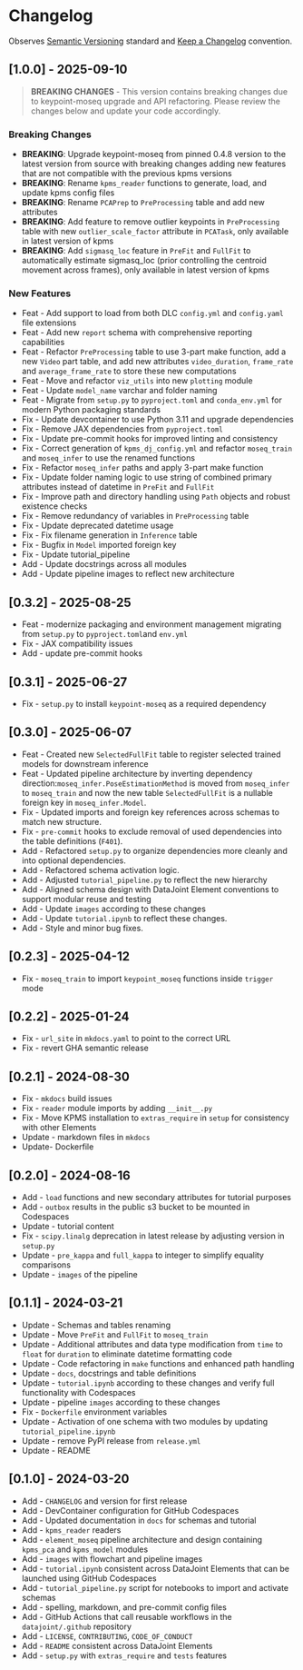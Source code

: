 # Changelog

Observes [Semantic Versioning](https://semver.org/spec/v2.0.0.html) standard and
[Keep a Changelog](https://keepachangelog.com/en/1.0.0/) convention.

## [1.0.0] - 2025-09-10

> **BREAKING CHANGES** - This version contains breaking changes due to keypoint-moseq upgrade and API refactoring. Please review the changes below and update your code accordingly.

### Breaking Changes
+ **BREAKING**: Upgrade keypoint-moseq from pinned 0.4.8 version to the latest version from source with breaking changes adding new features that are not compatible with the previous kpms versions
+ **BREAKING**: Rename `kpms_reader` functions to generate, load, and update kpms config files
+ **BREAKING**: Rename `PCAPrep` to `PreProcessing` table and add new attributes
+ **BREAKING**: Add feature to remove outlier keypoints in `PreProcessing` table with new `outlier_scale_factor` attribute in `PCATask`, only available in latest version of kpms
+ **BREAKING**: Add `sigmasq_loc` feature in `PreFit` and `FullFit` to automatically estimate sigmasq_loc (prior controlling the centroid movement across frames), only available in latest version of kpms

### New Features
+ Feat - Add support to load from both DLC `config.yml` and `config.yaml` file extensions
+ Feat - Add new `report` schema with comprehensive reporting capabilities
+ Feat - Refactor `PreProcessing` table to use 3-part make function, add a new `Video` part table, and add new attributes `video_duration`, `frame_rate` and `average_frame_rate` to store these new computations
+ Feat - Move and refactor `viz_utils` into new `plotting` module
+ Feat - Update `model_name` varchar and folder naming
+ Feat - Migrate from `setup.py` to `pyproject.toml` and `conda_env.yml` for modern Python packaging standards
+ Fix - Update devcontainer to use Python 3.11 and upgrade dependencies
+ Fix - Remove JAX dependencies from `pyproject.toml`
+ Fix - Update pre-commit hooks for improved linting and consistency
+ Fix - Correct generation of `kpms_dj_config.yml` and refactor `moseq_train` and `moseq_infer` to use the renamed functions
+ Fix - Refactor `moseq_infer` paths and apply 3-part make function
+ Fix - Update folder naming logic to use string of combined primary attributes instead of datetime in `PreFit` and `FullFit`
+ Fix - Improve path and directory handling using `Path` objects and robust existence checks
+ Fix - Remove redundancy of variables in `PreProcessing` table
+ Fix - Update deprecated datetime usage
+ Fix - Fix filename generation in `Inference` table
+ Fix - Bugfix in `Model` imported foreign key
+ Fix - Update tutorial_pipeline
+ Add - Update docstrings across all modules
+ Add - Update pipeline images to reflect new architecture

## [0.3.2] - 2025-08-25
+ Feat - modernize packaging and environment management migrating from `setup.py` to `pyproject.toml`and `env.yml`
+ Fix - JAX compatibility issues
+ Add - update pre-commit hooks

## [0.3.1] - 2025-06-27

+ Fix - `setup.py` to install `keypoint-moseq` as a required dependency

## [0.3.0] - 2025-06-07

+ Feat - Created new `SelectedFullFit` table to register selected trained models for downstream inference
+ Feat - Updated pipeline architecture by inverting dependency direction:`moseq_infer.PoseEstimationMethod` is moved from `moseq_infer` to `moseq_train` and now the new table `SelectedFullFit` is a nullable foreign key in `moseq_infer.Model`.
+ Fix - Updated imports and foreign key references across schemas to match new structure.
+ Fix - `pre-commit` hooks to exclude removal of used dependencies into the table definitions (`F401`).
+ Add - Refactored `setup.py` to organize dependencies more cleanly and into optional dependencies.
+ Add - Refactored schema activation logic.
+ Add - Adjusted `tutorial_pipeline.py` to reflect the new hierarchy
+ Add - Aligned schema design with DataJoint Element conventions to support modular reuse and testing
+ Add - Update `images` according to these changes
+ Add - Update `tutorial.ipynb` to reflect these changes.
+ Add - Style and minor bug fixes.

## [0.2.3] - 2025-04-12

+ Fix - `moseq_train` to import `keypoint_moseq` functions inside `trigger` mode

## [0.2.2] - 2025-01-24

+ Fix - `url_site` in `mkdocs.yaml` to point to the correct URL
+ Fix - revert GHA semantic release

## [0.2.1] - 2024-08-30

+ Fix - `mkdocs` build issues
+ Fix - `reader` module imports by adding `__init__.py`
+ Fix - Move KPMS installation to `extras_require` in `setup` for consistency with other Elements
+ Update - markdown files in `mkdocs`
+ Update- Dockerfile

## [0.2.0] - 2024-08-16

+ Add - `load` functions and new secondary attributes for tutorial purposes
+ Add - `outbox` results in the public s3 bucket to be mounted in Codespaces
+ Update - tutorial content
+ Fix - `scipy.linalg` deprecation in latest release by adjusting version in `setup.py`
+ Update -  `pre_kappa` and `full_kappa` to integer to simplify equality comparisons
+ Update - `images` of the pipeline

## [0.1.1] - 2024-03-21

+ Update - Schemas and tables renaming
+ Update - Move `PreFit` and `FullFit` to `moseq_train`
+ Update - Additional attributes and data type modification from `time` to `float` for `duration` to eliminate datetime formatting code
+ Update - Code refactoring in `make` functions and enhanced path handling
+ Update - `docs`, docstrings and table definitions
+ Update - `tutorial.ipynb` according to these changes and verify full functionality with Codespaces
+ Update - pipeline `images` according to these changes
+ Fix - `Dockerfile` environment variables
+ Update - Activation of one schema with two modules by updating `tutorial_pipeline.ipynb`
+ Update - remove PyPI release from `release.yml`
+ Update - README

## [0.1.0] - 2024-03-20

+ Add - `CHANGELOG` and version for first release
+ Add - DevContainer configuration for GitHub Codespaces
+ Add - Updated documentation in `docs` for schemas and tutorial
+ Add - `kpms_reader` readers
+ Add - `element_moseq` pipeline architecture and design containing `kpms_pca` and `kpms_model` modules
+ Add - `images` with flowchart and pipeline images
+ Add - `tutorial.ipynb` consistent across DataJoint Elements that can be launched using GitHub Codespaces
+ Add - `tutorial_pipeline.py` script for notebooks to import and activate schemas
+ Add - spelling, markdown, and pre-commit config files
+ Add - GitHub Actions that call reusable workflows in the `datajoint/.github` repository
+ Add - `LICENSE`, `CONTRIBUTING`, `CODE_OF_CONDUCT`
+ Add - `README` consistent across DataJoint Elements
+ Add - `setup.py` with `extras_require` and `tests` features
